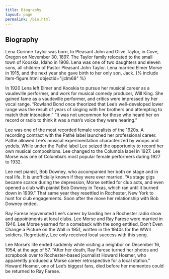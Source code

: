 ```yaml
---
title: Biography
layout: page
permalink: /bio.html
---
```


## Biography 

Lena Corinne Taylor was born, to Pleasant John and Olive Taylor, in Cove, Oregon on November 30, 1897. The Taylor family relocated to the small town of Kooskia, Idaho in 1908. Lena was one of two daughters and eleven sons, all children of Pastor Pleasant John Taylor. Lena married Elmer Morse in 1915, and the next year she gave birth to her only son, Jack.
{% include item-figure.html objectid="ijclm68" %}

In 1920 Lena left Elmer and Kooskia to pursue her musical career as a vaudeville performer, and work for musical comedy producer, Will King. She gained fame as a vaudeville performer, and critics were impressed by her vocal range. “Rowland Bond once theorized that Lee’s well-developed lower range was the result of years of singing with her brothers and attempting to match their intonation.” “It was not uncommon for those who heard her on record or radio to think it was a man’s voice they were hearing.”

Lee was one of the most recorded female vocalists of the 1920s. A recording contract with the Pathé label launched her professional career. Pathé allowed Lee’s musical experimentation characterized by woops and yodels. While under the Pathé label Lee seized the opportunity to record her own musical compositions. Lee changed to the Columbia label in 1927. Lee Morse was one of Columbia’s most popular female performers during 1927 to 1932.

Lee met pianist, Bob Downey, who accompanied her both on stage and in real life. It is unofficially known if they were ever married. “As stage gigs became scarce during the depression, Morse settled for club acts, and even opened a club with pianist Bob Downey in Texas, which ran until it burned down in 1939.” That same year they resettled in Rochester, New York to hunt for club engagements. Soon after the move her relationship with Bob Downey ended.

Ray Farese rejuvenated Lee’s career by landing her a Rochester radio show and appointments at local clubs. Lee Morse and Ray Farese were married in 1946. Lee Morse yearned for a comeback with the song entitled, Don’t Even Change a Picture on the Wall in 1951, written in the 1940s for the WWII soldiers. Regrettably, Lee only received local success with this song.

Lee Morse’s life ended suddenly while visiting a neighbor on December 16, 1954, at the age of 57. “After her death, Ray Farese turned her photos and scrapbook over to Rochester-based journalist Howard Hosmer, who apparently produced a Morse career retrospective for a local station.” Howard Hosmer, one of Lee’s biggest fans, died before her mementos could be returned to Ray Farese.